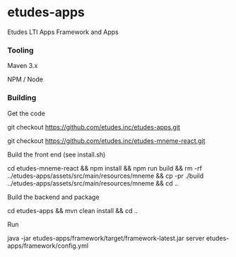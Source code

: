 # etudes-apps
Etudes LTI Apps Framework and Apps

### Tooling

Maven 3.x

NPM / Node

### Building

Get the code

git checkout https://github.com/etudes.inc/etudes-apps.git

git checkout https://github.com/etudes.inc/etudes-mneme-react.git

Build the front end (see install.sh)

cd etudes-mneme-react && npm install && npm run build && rm -rf ../etudes-apps/assets/src/main/resources/mneme && cp -pr ./build ../etudes-apps/assets/src/main/resources/mneme && cd ..

Build the backend and package

cd etudes-apps && mvn clean install && cd ..

Run

java -jar etudes-apps/framework/target/framework-latest.jar server etudes-apps/framework/config.yml


